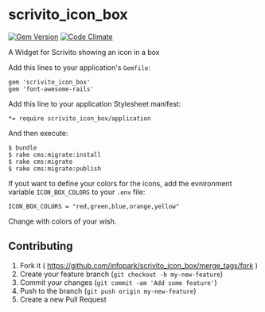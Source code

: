 scrivito_icon_box
=================

[![Gem Version](https://badge.fury.io/rb/scrivito_icon_box.svg)](http://badge.fury.io/rb/scrivito_icon_box)
[![Code Climate](https://codeclimate.com/github/gertimon/scrivito_icon_box.png)](https://codeclimate.com/github/gertimon/scrivito_icon_box)


A Widget for Scrivito showing an icon in a box

Add this lines to your application's `Gemfile`:

    gem 'scrivito_icon_box'
    gem 'font-awesome-rails'

Add this line to your application Stylesheet manifest:

    *= require scrivito_icon_box/application

And then execute:

    $ bundle
    $ rake cms:migrate:install
    $ rake cms:migrate
    $ rake cms:migrate:publish

If yout want to define your colors for the icons, add the evnironment variable `ICON_BOX_COLORS` to your `.env` file:

    ICON_BOX_COLORS = "red,green,blue,orange,yellow"

Change with colors of your wish.

## Contributing

1. Fork it ( https://github.com/infopark/scrivito_icon_box/merge_tags/fork )
2. Create your feature branch (`git checkout -b my-new-feature`)
3. Commit your changes (`git commit -am 'Add some feature'`)
4. Push to the branch (`git push origin my-new-feature`)
5. Create a new Pull Request